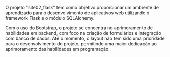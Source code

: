 O projeto "site02_flask" tem como objetivo proporcionar um ambiente de aprendizado para o desenvolvimento de aplicativos web utilizando o framework Flask e o módulo SQLAlchemy.

Com o uso do Bootstrap, o projeto se concentra no aprimoramento de habilidades em backend, com foco na criação de formulários e integração com banco de dados. Até o momento, o layout não tem sido uma prioridade para o desenvolvimento do projeto, permitindo uma maior dedicação ao aprimoramento das habilidades em programação.


